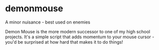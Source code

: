 # demonmouse
A minor nuisance - best used on enemies

Demon Mouse is the more modern successor to one of my high school projects.
It's a simple script that adds momentum to your mouse cursor - you'd be surprised at how hard that makes it to do things!
